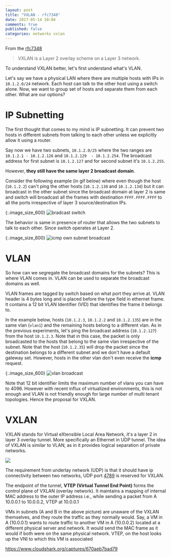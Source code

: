 ```yaml
---
layout: post
title: "VXLAN - rfc7348"
date: 2017-05-14 10:04
comments: true
published: false
categories: networks vxlan
---
```


From the [rfc7348](https://tools.ietf.org/html/rfc7348#page-5) 
> VXLAN is a Layer 2 overlay scheme on a Layer 3 network.

To understand VXLAN better, let's first understand what's VLAN. 

Let's say we have a physical LAN where there are multiple hosts with IPs in `10.1.2.0/24` network. Each host can talk to the other host using a switch alone. Now, we want to group set of hosts and separate them from each other. What are our options?

# IP Subnetting
The first thought that comes to my mind is IP subnetting. It can prevent two hosts in different subnets from talking to each other unless we explicitly allow it using a router.

Say now we have two subnets, `10.1.2.0/25` where the two ranges are `10.1.2.1 - 10.1.2.126` and `10.1.2.129  - 10.1.2.254`. The broadcast address for first subnet is `10.1.2.127` and for second subnet it's `10.1.2.255`.

 However, **they still have the same layer 2 broadcast domain**. 
 
 Consider the following example (in gif below) where even though the host (`10.1.2.2`) can't ping the other hosts (`10.1.2.130` and `10.1.2.134`) but it can broadcast in the other subnet since the broadcast domain at layer 2 is same and switch will broadcast all the frames with destination `FFFF.FFFF.FFFF` to all the ports irrespective of layer 3 source/destination IPs.

{:.image_size_600}
![bradcast switch](https://gist.githubusercontent.com/goyalankit/df3686b62ac9bfd20f5eb292c02697bd/raw/3225ce3acb8e1d2b8a83da34f6028ac6fbaef9a7/broadcast_switch.gif)

The behavior is same in presence of router that allows the two subnets to talk to each other. Since switch operates at Layer 2.

{:.image_size_600}
![icmp own subnet broadcast](https://gist.githubusercontent.com/goyalankit/df3686b62ac9bfd20f5eb292c02697bd/raw/cc30fb145049c25966637c02e11d01f8277ff8d3/icmp_own_broadcast.gif)

# VLAN
So how can we segregate the broadcast domains for the subnets? This is where VLAN comes in. VLAN can be used to separate the broadcast domains as well. 

VLAN frames are tagged by switch based on what port they arrive at. VLAN header is 4 bytes long and is placed before the type field in ethernet frame. It contains a 12 bit VLAN Identifier (VID) that identifies the frame it belongs to.


In the example below, hosts (`10.1.2.3`, `10.1.2.2` and `10.1.2.135`) are in the same vlan (`vlan1`) and the remaining hosts belong to a different vlan. As in the previous experiments, let's ping the broadcast address (`10.1.2.127`) from the host `10.1.2.3`. Note that in this case, the packet is only broadcasted to the hosts that belong to the same vlan irrespective of the subnet. Note that the host (`10.1.2.35`) will drop the packet since the destination belongs to a different subnet and we don't have a default gateway set. However, hosts in the other vlan don't even receive the **icmp** request.

{:.image_size_600}
![vlan broadcast](https://gist.githubusercontent.com/goyalankit/df3686b62ac9bfd20f5eb292c02697bd/raw/30cf4ba8859f9dd0ab171cce7a43c41f779e71bc/vlan_broadcast.gif)

Note that 12 bit identifier limits the maximum number of vlans you can have to 4096. However with recent influx of virtualized environments, this is not enough and VLAN is not friendly enough for large number of multi tenant topologies. Hence the proposal for VXLAN.

# VXLAN

VXLAN stands for Virtual eXtensible Local Area Network, it's a layer 2 in layer 3 overlay tunnel. More specifically an Ethernet in UDP tunnel. The idea of VXLAN is similar to VLAN, as in it provides logical separation of private networks. 

![](https://gist.githubusercontent.com/goyalankit/df3686b62ac9bfd20f5eb292c02697bd/raw/72eaedd22c441ad96b5864555901f5f1fd6347bc/vxlan3.png)

The requirement from underlay network (UDP) is that it should have ip connectivity between two networks, UDP port [4789](https://www.iana.org/assignments/service-names-port-numbers/service-names-port-numbers.xhtml?search=4789) is reserved for VXLAN.

The endpoint of the tunnel, **VTEP (Virtual Tunnel End Point)** forms the control plane of VXLAN (overlay network). It maintains a mapping of internal MAC address to the outer IP address i.e., while sending a packet from A 10.0.0.1 to 10.0.0.2, VTEP at 10.0.0.1 

VMs in subnets (A and B in the above picture) are unaware of the VXLAN themselves, and they route the traffic as they normally would. Say, a VM in A (10.0.0.1) wants to route traffic to another VM in A (10.0.0.2) located at a different physical server and network. It would send the MAC frame as it would if both were on the same physical network. VTEP, on the host looks up the VNI to which this VM is associated

https://www.cloudshark.org/captures/670aeb7bad79